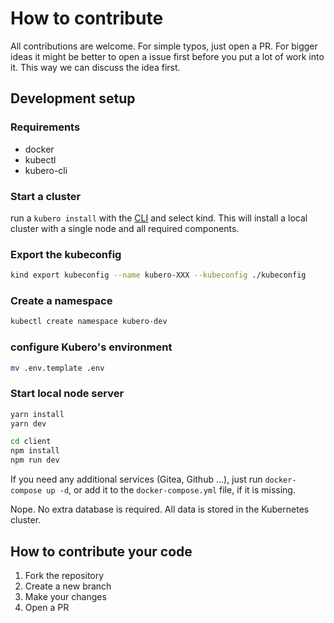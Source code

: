 # How to contribute

All contributions are welcome. For simple typos, just open a PR.
For bigger ideas it might be better to open a issue first before you put a lot of work into it. This way we can discuss the idea first.

## Development setup
### Requirements
- docker
- kubectl
- kubero-cli


### Start a cluster
run a `kubero install` with the [CLI](https://github.com/kubero-dev/kubero-cli/releases/latest) and select kind. This will install a local cluster with a single node and all required components.

### Export the kubeconfig
```bash
kind export kubeconfig --name kubero-XXX --kubeconfig ./kubeconfig
```

### Create a namespace
```bash
kubectl create namespace kubero-dev
```

### configure Kubero's environment
```bash
mv .env.template .env
```

### Start local node server
```bash
yarn install
yarn dev
```

```bash
cd client
npm install
npm run dev
```

If you need any additional services (Gitea, Github ...), just run `docker-compose up -d`, or add it to the `docker-compose.yml` file, if it is missing.

Nope. No extra database is required. All data is stored in the Kubernetes cluster.

## How to contribute your code

1. Fork the repository
2. Create a new branch
3. Make your changes
4. Open a PR